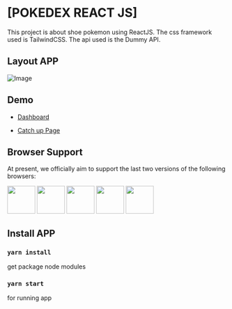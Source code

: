 # [POKEDEX REACT JS]
This project is about shoe pokemon using ReactJS. The css framework used is TailwindCSS. The api used is the Dummy API.

## Layout APP
![Image](http://pranaharaabsensi.000webhostapp.com/img/layouttailwind.png)

## Demo
-   [Dashboard](https://pokemon-landing-page.vercel.app/)
<!-- -   [Edit Page](https://crud-reactjs-six.vercel.app/edit/1) -->
-   [Catch up Page](https://pokemon-landing-page.vercel.app/1)

## Browser Support

At present, we officially aim to support the last two versions of the following browsers:

<img src="https://s3.amazonaws.com/creativetim_bucket/github/browser/chrome.png" width="64" height="64"> <img src="https://s3.amazonaws.com/creativetim_bucket/github/browser/firefox.png" width="64" height="64"> <img src="https://s3.amazonaws.com/creativetim_bucket/github/browser/edge.png" width="64" height="64"> <img src="https://s3.amazonaws.com/creativetim_bucket/github/browser/safari.png" width="64" height="64"> <img src="https://s3.amazonaws.com/creativetim_bucket/github/browser/opera.png" width="64" height="64">

## Install APP
### `yarn install` 
get package node modules

### `yarn start`
for running app

